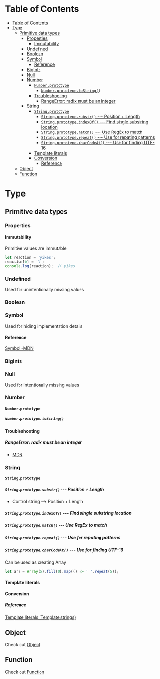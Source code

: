 # Table of Contents
- [Table of Contents](#table-of-contents)
- [Type](#type)
  - [Primitive data types](#primitive-data-types)
    - [Properties](#properties)
      - [Immutability](#immutability)
    - [Undefined](#undefined)
    - [Boolean](#boolean)
    - [Symbol](#symbol)
      - [Reference](#reference)
    - [BigInts](#bigints)
    - [Null](#null)
    - [Number](#number)
      - [```Number.prototype```](#numberprototype)
        - [```Number.prototype.toString()```](#numberprototypetostring)
      - [Troubleshooting](#troubleshooting)
        - [RangeError: radix must be an integer](#rangeerror-radix-must-be-an-integer)
    - [String](#string)
      - [```String.prototype```](#stringprototype)
        - [```String.prototype.substr()``` --- Position + Length](#stringprototypesubstr-----position--length)
        - [```String.prototype.indexOf()``` --- Find single substring location](#stringprototypeindexof-----find-single-substring-location)
        - [```String.prototype.match()``` --- Use RegEx to match](#stringprototypematch-----use-regex-to-match)
        - [```String.prototype.repeat()``` --- Use for repating patterns](#stringprototyperepeat-----use-for-repating-patterns)
        - [```String.prototype.charCodeAt()``` --- Use for finding UTF-16](#stringprototypecharcodeat-----use-for-finding-utf-16)
      - [Template literals](#template-literals)
      - [Conversion](#conversion)
        - [Reference](#reference-1)
  - [Object](#object)
  - [Function](#function)

# Type
## Primitive data types
### Properties
#### Immutability
Primitive values are immutable
```javascript
let reaction = 'yikes';
reaction[0] = 'l';
console.log(reaction);  // yikes
```
### Undefined
Used for unintentionally missing values
### Boolean

### Symbol
Used for hiding implementation details
#### Reference
[Symbol -MDN](https://developer.mozilla.org/en-US/docs/Web/JavaScript/Reference/Global_Objects/Symbol)
### BigInts
### Null
Used for intentionally missing values
### Number
#### ```Number.prototype```
##### ```Number.prototype.toString()```
#### Troubleshooting
##### RangeError: radix must be an integer
- [MDN](https://developer.mozilla.org/en-US/docs/Web/JavaScript/Reference/Errors/Bad_radix)
### String
#### ```String.prototype```
##### ```String.prototype.substr()``` --- Position + Length
- Control string --> Position + Length
##### ```String.prototype.indexOf()``` --- Find single substring location
##### ```String.prototype.match()``` --- Use RegEx to match
##### ```String.prototype.repeat()``` --- Use for repating patterns
##### ```String.prototype.charCodeAt()``` --- Use for finding UTF-16
Can be used as creating Array
```javascript
let arr = Array(5).fill(0).map(() => ' '.repeat(5));
```
#### Template literals
#### Conversion

##### Reference
[Template literals (Template strings)](https://developer.mozilla.org/en-US/docs/Web/JavaScript/Reference/Template_literals)
## Object
Check out [Object](./object.md)
## Function
Check out [Function](./function.md)


